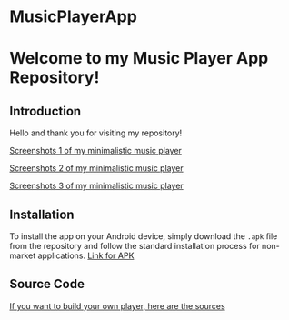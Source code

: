 # MusicPlayerApp

# Welcome to my Music Player App Repository!

## Introduction
Hello and thank you for visiting my repository! 

[Screenshots 1 of my minimalistic music player](https://github.com/IwanBelenko/MusicPlayerApp/blob/main/screenshot/photo_2024-06-13%2014.26.20.jpeg)

[Screenshots 2 of my minimalistic music player](https://github.com/IwanBelenko/MusicPlayerApp/blob/main/screenshot/photo_2024-06-13%2014.26.25.jpeg)

[Screenshots 3 of my minimalistic music player](https://github.com/IwanBelenko/MusicPlayerApp/blob/main/screenshot/photo_2024-06-13%2014.26.29.jpeg)


## Installation
To install the app on your Android device, simply download the `.apk` file from the repository and follow the standard installation process for non-market applications.
[Link for APK](https://github.com/IwanBelenko/MusicPlayerApp/blob/main/app-debug.apk)

## Source Code
[If you want to build your own player, here are the sources](https://github.com/IwanBelenko/MusicPlayerApp/tree/main/src/main/java/ru/jw/musicplayerapp)




